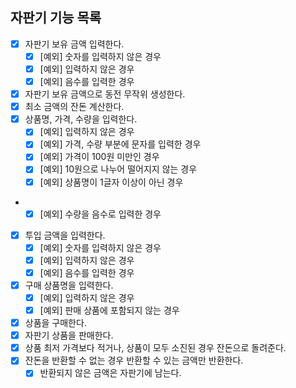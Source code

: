 ## 자판기 기능 목록

- [X] 자판기 보유 금액 입력한다.
  - [X] [예외] 숫자를 입력하지 않은 경우
  - [X] [예외] 입력하지 않은 경우
  - [X] [예외] 음수를 입력한 경우
- [X] 자판기 보유 금액으로 동전 무작위 생성한다.
- [X] 최소 금액의 잔돈 계산한다.
- [X] 상품명, 가격, 수량을 입력한다.
  - [X] [예외] 입력하지 않은 경우
  - [X] [예외] 가격, 수량 부분에 문자를 입력한 경우
  - [X] [예외] 가격이 100원 미만인 경우
  - [X] [예외] 10원으로 나누어 떨어지지 않는 경우
  - [X] [예외] 상품명이 1글자 이상이 아닌 경우
- - [X] [예외] 수량을 음수로 입력한 경우
- [X] 투입 금액을 입력한다.
  - [X] [예외] 숫자를 입력하지 않은 경우
  - [X] [예외] 입력하지 않은 경우
  - [X] [예외] 음수를 입력한 경우
- [X] 구매 상품명을 입력한다.
  - [X] [예외] 입력하지 않은 경우
  - [X] [예외] 판매 상품에 포함되지 않는 경우
- [X] 상품을 구매한다.
- [X] 자판기 상품을 판매한다.
- [X] 상품 최저 가격보다 적거나, 상품이 모두 소진된 경우 잔돈으로 돌려준다.
- [X] 잔돈을 반환할 수 없는 경우 반환할 수 있는 금액만 반환한다.
  - [X] 반환되지 않은 금액은 자판기에 남는다.